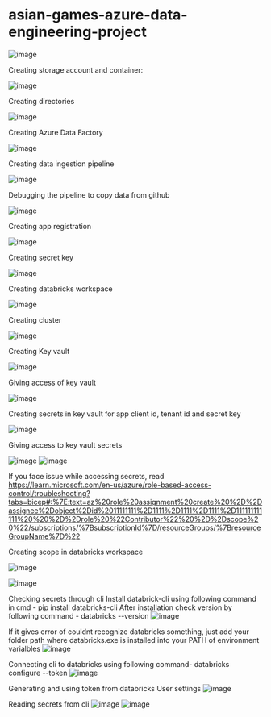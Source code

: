 # asian-games-azure-data-engineering-project

![image](https://github.com/TejasBav/asian-games-azure-data-engineering-project/assets/148721897/359ab763-53be-4717-ad71-ca7ac02d324b)

Creating storage account and container:

![image](https://github.com/TejasBav/asian-games-azure-data-engineering-project/assets/148721897/5f60f176-e37a-4d51-9d42-735b699c8d19)

Creating directories

![image](https://github.com/TejasBav/asian-games-azure-data-engineering-project/assets/148721897/d5ebf319-b790-4674-bb23-adf23b420eb0)

Creating Azure Data Factory

![image](https://github.com/TejasBav/asian-games-azure-data-engineering-project/assets/148721897/8afeb95a-ce25-41d7-b4d8-39726a86a68c)

Creating data ingestion pipeline

![image](https://github.com/TejasBav/asian-games-azure-data-engineering-project/assets/148721897/916a7adf-e2ce-4471-a38a-be439c5dc126)

Debugging the pipeline to copy data from github

![image](https://github.com/TejasBav/asian-games-azure-data-engineering-project/assets/148721897/9184b632-ddcb-408a-8eda-2cb9258f539c)

Creating app registration

![image](https://github.com/TejasBav/asian-games-azure-data-engineering-project/assets/148721897/262e9cd6-a12e-4190-8735-524451b8e0bc)

Creating secret key

![image](https://github.com/TejasBav/asian-games-azure-data-engineering-project/assets/148721897/81103185-b734-4f25-8a94-33e5534e632e)

Creating databricks workspace

![image](https://github.com/TejasBav/asian-games-azure-data-engineering-project/assets/148721897/c7784431-162a-4d45-a83a-2a2f817dad7d)

Creating cluster

![image](https://github.com/TejasBav/asian-games-azure-data-engineering-project/assets/148721897/c315c14a-cceb-46c7-a98b-db2deb9d28fc)

Creating Key vault

![image](https://github.com/TejasBav/asian-games-azure-data-engineering-project/assets/148721897/b2482bbf-38eb-4d96-95e0-8d77ef741b44)

Giving access of key vault

![image](https://github.com/TejasBav/asian-games-azure-data-engineering-project/assets/148721897/f3257880-34dd-4499-ac1b-4d00c993d294)

Creating secrets in key vault for app client id, tenant id and secret key

![image](https://github.com/TejasBav/asian-games-azure-data-engineering-project/assets/148721897/bb75bae0-40a8-4c55-b7a1-d9a9d9a5d9c9)

Giving access to key vault secrets

![image](https://github.com/TejasBav/asian-games-azure-data-engineering-project/assets/148721897/bbd68dac-1414-4303-9c6f-d92dd5e5730d)
![image](https://github.com/TejasBav/asian-games-azure-data-engineering-project/assets/148721897/6046b6df-5cb8-4439-86c9-50cd5d2ccf8a)


If you face issue while accessing secrets, read https://learn.microsoft.com/en-us/azure/role-based-access-control/troubleshooting?tabs=bicep#:%7E:text=az%20role%20assignment%20create%20%2D%2Dassignee%2Dobject%2Did%2011111111%2D1111%2D1111%2D1111%2D111111111111%20%20%2D%2Drole%20%22Contributor%22%20%2D%2Dscope%20%22/subscriptions/%7BsubscriptionId%7D/resourceGroups/%7BresourceGroupName%7D%22

Creating scope in databricks workspace

![image](https://github.com/TejasBav/asian-games-azure-data-engineering-project/assets/148721897/1355686c-1b6f-44ff-8cee-4d4f91d21c62)

![image](https://github.com/TejasBav/asian-games-azure-data-engineering-project/assets/148721897/a51f15ea-37cf-4baf-8764-0c4b64a94cd6)

Checking secrets through cli
Install databrick-cli using following command in cmd - pip install databricks-cli
After installation check version by following command - databricks --version
![image](https://github.com/TejasBav/asian-games-azure-data-engineering-project/assets/148721897/7673f408-dccc-468c-96ac-97999986e909)

If it gives error of couldnt recognize databricks something, just add your folder path where databricks.exe is installed into your PATH of environment varialbles
![image](https://github.com/TejasBav/asian-games-azure-data-engineering-project/assets/148721897/f8b562f2-784c-44c4-af41-aa88c7311ddf)

Connecting cli to databricks using following command- databricks configure --token
![image](https://github.com/TejasBav/asian-games-azure-data-engineering-project/assets/148721897/10b3a1e0-4c60-4ceb-85e8-d595c11ae6e5)

Generating and using token from databricks User settings
![image](https://github.com/TejasBav/asian-games-azure-data-engineering-project/assets/148721897/73ba9315-6413-41e3-a2e3-040e3d7789f7)

Reading secrets from cli
![image](https://github.com/TejasBav/asian-games-azure-data-engineering-project/assets/148721897/067ac24c-d291-413e-a11d-3761034a1227)
![image](https://github.com/TejasBav/asian-games-azure-data-engineering-project/assets/148721897/49c45567-2fef-4910-86a9-f80ae7852013)


